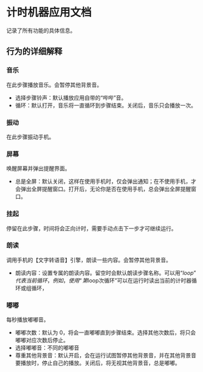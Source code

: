 # 计时机器应用文档

记录了所有功能的具体信息。

## 行为的详细解释

### 音乐

在此步骤播放音乐。会暂停其他背景音。

- 选择步骤铃声：默认播放应用自带的“哔哔”音。
- 循环：默认打开，音乐将一直循环到步骤结束。关闭后，音乐只会播放一次。

### 振动

在此步骤振动手机。

### 屏幕

唤醒屏幕并弹出提醒界面。

- 总是全屏：默认关闭，这样在使用手机时，仅会弹出通知；在不使用手机，才会弹出全屏提醒窗口。打开后，无论你是否在使用手机，总会弹出全屏提醒窗口。

### 挂起

停留在此步骤，时间将会正向计时，需要手动点击下一步才可继续运行。

### 朗读

调用手机的【文字转语音】引擎，朗读一些内容。会暂停其他背景音。

- 朗读内容：设置专属的朗读内容。留空时会默认朗读步骤名称。可以用“$loop”代表当前循环，例如，使用“第$loop次循环”可以在运行时读出当前的计时器循环或组循环，

### 嘟嘟

每秒播放嘟嘟音。

- 嘟嘟次数：默认为 0，将会一直嘟嘟直到步骤结束。选择其他次数后，将只会嘟嘟对应次数后停止。
- 选择嘟嘟音：不同的嘟嘟音
- 尊重其他背景音：默认开启，会在运行试图暂停其他背景音，并在其他背景音要播放时，停止自己的播放。关闭后，将无视其他背景音，总是嘟嘟。
